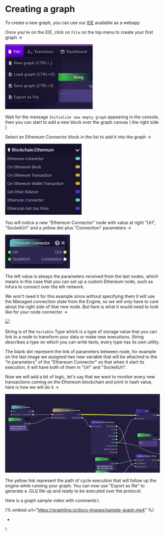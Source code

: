 # Creating a graph

To create a new graph, you can use our [IDE](https://www.codecademy.com/articles/what-is-an-ide) available as a webapp&#x20;

Once you're on the IDE, click on `File` on the top menu to create your first graph ->

![](<../../.gitbook/assets/image (2).png>)

Wait for the message `Initialize new empty graph` appearing in the console, then you can start to add a new block over the graph canvas ( the right side )

Select an Ethereum Connector block in the list to add it into the graph ->

![](<../../.gitbook/assets/image (5).png>)

You will notice a new "Ethereum Connector" node with value at right "Url", "SocketUrl" and a yellow dot plus "Connection" parameters ->

![](<../../.gitbook/assets/image (7).png>)

The left value is always the parameters received from the last nodes, which means in this case that you can set up a custom Ethereum node, such as Infura to connect over the eth network.

We won't need it for this example since without specifying them it will use the Managed connection state from the Engine, so we will only have to care about the right side of that new node. But here is what it would need to look like for your node connector ->

![](https://graphlinq.io/docs-images/graph-create-4.png)

String is of the `Variable` Type which is a type of storage value that you can link to a node to transform your data or make new executions. String describes a type on which you can write texts, every type has its own utility.

The blank dot represent the link of parameters between node, for example on the last image we assigned two new variable that will be attached to the “in parameters” of the "Ethereum Connector" so that when it start its execution, it will have both of them in "Url" and "SocketUrl".

Now we will add a bit of logic, let's say that we want to monitor every new transactions coming on the Ethereum blockchain and print in hash value, here is how we will do it ->

![](<../../.gitbook/assets/image (3).png>)

The yellow link represent the path of cycle execution that will follow up the engine while running your graph. You can now use "Export as file" to generate a .GLQ file up and ready to be executed over the protocol.

Here is a graph sample video with comments:\


{% embed url="https://graphlinq.io/docs-images/sample-graph.mp4" %}

*

\
